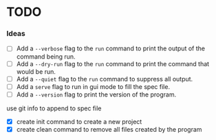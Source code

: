 # TODO

### Ideas

- [ ] Add a `--verbose` flag to the `run` command to print the output of the command being run.
- [ ] Add a `--dry-run` flag to the `run` command to print the command that would be run.
- [ ] Add a `--quiet` flag to the `run` command to suppress all output.
- [ ] Add a `serve` flag to run in gui mode to fill the spec file.
- [ ] Add a `--version` flag to print the version of the program.

use git info to append to spec file

- [x] create init command to create a new project
- [x] create clean command to remove all files created by the program